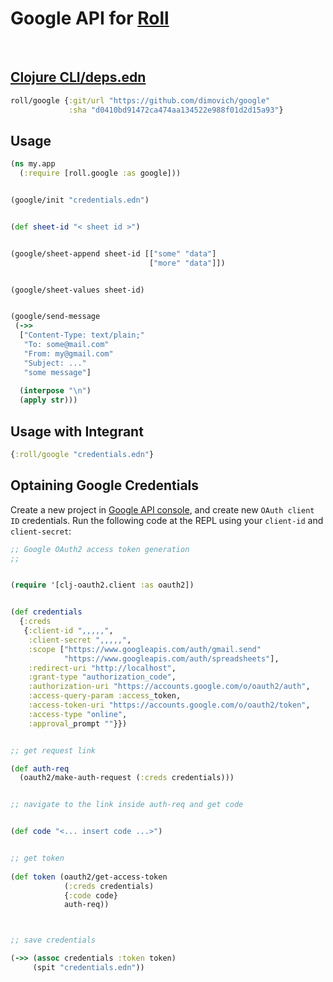 
# Google API for [Roll](https://github.com/dimovich/roll)

<br>

## [Clojure CLI/deps.edn](https://clojure.org/guides/getting_started)

``` clojure
roll/google {:git/url "https://github.com/dimovich/google"
             :sha "d0410bd91472ca474aa134522e988f01d2d15a93"}
```


## Usage


``` clojure
(ns my.app
  (:require [roll.google :as google]))


(google/init "credentials.edn")


(def sheet-id "< sheet id >")


(google/sheet-append sheet-id [["some" "data"]
                               ["more" "data"]])


(google/sheet-values sheet-id)


(google/send-message
 (->>
  ["Content-Type: text/plain;"
   "To: some@mail.com"
   "From: my@gmail.com"
   "Subject: ..."
   "some message"]
     
  (interpose "\n")
  (apply str)))

```


## Usage with Integrant

``` clojure
{:roll/google "credentials.edn"}
```


## Optaining Google Credentials

Create a new project in [Google API
console](https://console.developers.google.com/), and create new
`OAuth client ID` credentials. Run the following code at the REPL using
your `client-id` and `client-secret`:

``` clojure
;; Google OAuth2 access token generation
;;


(require '[clj-oauth2.client :as oauth2])


(def credentials
  {:creds
   {:client-id ",,,,,",
    :client-secret ",,,,,",
    :scope ["https://www.googleapis.com/auth/gmail.send"
            "https://www.googleapis.com/auth/spreadsheets"],
    :redirect-uri "http://localhost",
    :grant-type "authorization_code",
    :authorization-uri "https://accounts.google.com/o/oauth2/auth",
    :access-query-param :access_token,
    :access-token-uri "https://accounts.google.com/o/oauth2/token",
    :access-type "online",
    :approval_prompt ""}})


;; get request link

(def auth-req
  (oauth2/make-auth-request (:creds credentials)))


;; navigate to the link inside auth-req and get code


(def code "<... insert code ...>")


;; get token
  
(def token (oauth2/get-access-token
            (:creds credentials)
            {:code code}
            auth-req))



;; save credentials

(->> (assoc credentials :token token)
     (spit "credentials.edn"))


```
